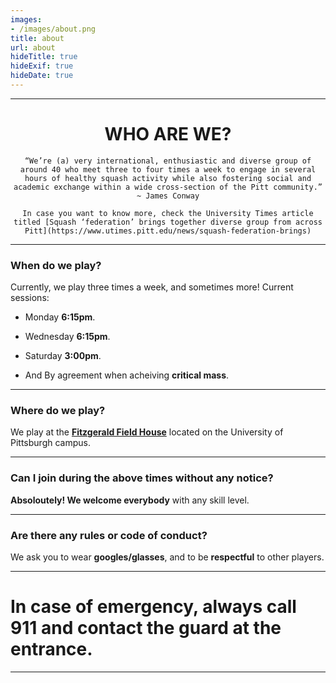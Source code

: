 ```yaml
---
images:
- /images/about.png
title: about
url: about
hideTitle: true
hideExif: true
hideDate: true
---
```


---

<center>
	<h1>
	WHO ARE WE?
	</h1>
</center>

<center>

	“We’re (a) very international, enthusiastic and diverse group of around 40 who meet three to four times a week to engage in several hours of healthy squash activity while also fostering social and academic exchange within a wide cross-section of the Pitt community.” ~ James Conway

	In case you want to know more, check the University Times article titled [Squash ‘federation’ brings together diverse group from across Pitt](https://www.utimes.pitt.edu/news/squash-federation-brings)
</center>

---

### When do we play?

Currently, we play three times a week, and sometimes more! Current sessions:

- Monday **6:15pm**.

- Wednesday **6:15pm**.

- Saturday **3:00pm**.

- And By agreement when acheiving **critical mass**.

---

### Where do we play?

We play at the [**Fitzgerald Field House**](https://en.wikipedia.org/wiki/Fitzgerald_Field_House) located on the University of Pittsburgh campus.

---

### Can I join during the above times without any notice?

**Absoloutely! We welcome everybody** with any skill level.

---

### Are there any rules or code of conduct?

We ask you to wear **googles/glasses**, and to be **respectful** to other players.

---

# In case of emergency, always call 911 and contact the guard at the entrance.

---
